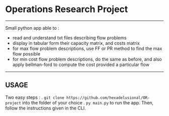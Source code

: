 # Operations Research Project

---
Small python app able to :
  - read and understand txt files describing flow problems
  - display in tabular form their capacity matrix, and costs matrix
  - for max flow problem descriptions, use FF or PR method to find the max flow possible
  - for min cost flow problem descriptions, do the same as before, and also apply bellman-ford to
compute the cost provided a particular flow

---
## USAGE
Two easy steps : 
. `git clone https://github.com/hexadelusional/OR-project` into the folder of your choice
. `py main.py` to run the app. Then, follow the instructions given in the CLI.
